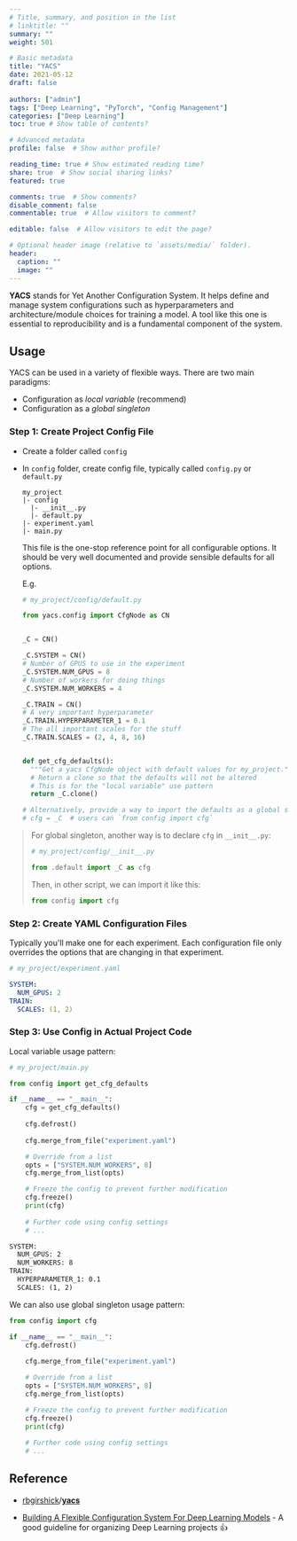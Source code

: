 ```yaml
---
# Title, summary, and position in the list
# linktitle: ""
summary: ""
weight: 501

# Basic metadata
title: "YACS"
date: 2021-05-12
draft: false
 
authors: ["admin"]
tags: ["Deep Learning", "PyTorch", "Config Management"]
categories: ["Deep Learning"]
toc: true # Show table of contents?

# Advanced metadata
profile: false  # Show author profile?

reading_time: true # Show estimated reading time?
share: true  # Show social sharing links?
featured: true

comments: true  # Show comments?
disable_comment: false
commentable: true  # Allow visitors to comment?  

editable: false  # Allow visitors to edit the page?  

# Optional header image (relative to `assets/media/` folder).
header:
  caption: ""
  image: ""
---
```


**YACS** stands for Yet Another Configuration System. It helps define and manage system configurations such as hyperparameters and architecture/module choices for training a model. A tool like this one is essential to reproducibility and is a fundamental component of the system.

## Usage

YACS can be used in a variety of flexible ways. There are two main paradigms:

- Configuration as *local variable* (recommend)
- Configuration as a *global singleton*

### Step 1: Create Project Config File

- Create a folder called `config`

- In `config` folder, create config file, typically called `config.py` or `default.py`

  ```
  my_project
  |- config
  	|- __init__.py
  	|- default.py
  |- experiment.yaml
  |- main.py
  ```

  This file is the one-stop reference point for all configurable options. It should be very well documented and provide sensible defaults for all options. 

  E.g.

  ```python
  # my_project/config/default.py
  
  from yacs.config import CfgNode as CN
  
  
  _C = CN()
  
  _C.SYSTEM = CN()
  # Number of GPUS to use in the experiment
  _C.SYSTEM.NUM_GPUS = 8
  # Number of workers for doing things
  _C.SYSTEM.NUM_WORKERS = 4
  
  _C.TRAIN = CN()
  # A very important hyperparameter
  _C.TRAIN.HYPERPARAMETER_1 = 0.1
  # The all important scales for the stuff
  _C.TRAIN.SCALES = (2, 4, 8, 16)
  
  
  def get_cfg_defaults():
    """Get a yacs CfgNode object with default values for my_project."""
    # Return a clone so that the defaults will not be altered
    # This is for the "local variable" use pattern
    return _C.clone()
  
  # Alternatively, provide a way to import the defaults as a global singleton
  # cfg = _C  # users can `from config import cfg`
  ```

> For global singleton, another way is to declare `cfg` in `__init__.py`:
>
> ```python
> # my_project/config/__init__.py
> 
> from .default import _C as cfg
> ```
>
> Then, in other script, we can import it like this:
>
> ```python
> from config import cfg
> ```

### Step 2: Create YAML Configuration Files

Typically you'll make one for each experiment. Each configuration file only overrides the options that are changing in that experiment.

```yaml
# my_project/experiment.yaml

SYSTEM:
  NUM_GPUS: 2
TRAIN:
  SCALES: (1, 2)
```

### Step 3: Use Config in Actual Project Code

Local variable usage pattern:

```python
# my_project/main.py

from config import get_cfg_defaults 

if __name__ == "__main__":
    cfg = get_cfg_defaults()
    
    cfg.defrost()
    
    cfg.merge_from_file("experiment.yaml")

    # Override from a list
    opts = ["SYSTEM.NUM_WORKERS", 8]
    cfg.merge_from_list(opts)

    # Freeze the config to prevent further modification
    cfg.freeze()
    print(cfg)
    
    # Further code using config settings
    # ...
```

```txt
SYSTEM:
  NUM_GPUS: 2
  NUM_WORKERS: 8
TRAIN:
  HYPERPARAMETER_1: 0.1
  SCALES: (1, 2)
```

We can also use global singleton usage pattern:

```python
from config import cfg

if __name__ == "__main__":
    cfg.defrost()	
    
    cfg.merge_from_file("experiment.yaml")

    # Override from a list
    opts = ["SYSTEM.NUM_WORKERS", 8]
    cfg.merge_from_list(opts)

    # Freeze the config to prevent further modification
    cfg.freeze()
    print(cfg)
    
    # Further code using config settings
    # ...
```

## Reference

- [rbgirshick](https://github.com/rbgirshick)/**[yacs](https://github.com/rbgirshick/yacs)**

- [Building A Flexible Configuration System For Deep Learning Models](https://julienbeaulieu.github.io/2020/03/16/building-a-flexible-configuration-system-for-deep-learning-models/) - A good guideline for organizing Deep Learning projects 👍

